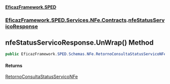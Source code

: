 #### [EficazFramework.SPED](EficazFrameworkSPED.md 'EficazFramework SPED')
### [EficazFramework.SPED.Services.NFe.Contracts](EficazFramework.SPED.Services.NFe.Contracts.md 'EficazFramework.SPED.Services.NFe.Contracts').[nfeStatusServicoResponse](EficazFramework.SPED.Services.NFe.Contracts/nfeStatusServicoResponse.md 'EficazFramework.SPED.Services.NFe.Contracts.nfeStatusServicoResponse')

## nfeStatusServicoResponse.UnWrap() Method

```csharp
public EficazFramework.SPED.Schemas.NFe.RetornoConsultaStatusServicoNFe UnWrap();
```

#### Returns
[RetornoConsultaStatusServicoNFe](EficazFramework.SPED.Schemas.NFe/RetornoConsultaStatusServicoNFe.md 'EficazFramework.SPED.Schemas.NFe.RetornoConsultaStatusServicoNFe')